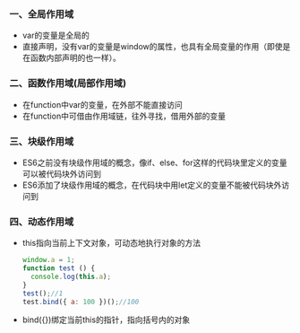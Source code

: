 ### 一、全局作用域

* var的变量是全局的
* 直接声明，没有var的变量是window的属性，也具有全局变量的作用（即使是在函数内部声明的也一样）。

### 二、函数作用域(局部作用域)

* 在function中var的变量，在外部不能直接访问
* 在function中可借由作用域链，往外寻找，借用外部的变量

### 三、块级作用域

* ES6之前没有块级作用域的概念，像if、else、for这样的代码块里定义的变量可以被代码块外访问到
* ES6添加了块级作用域的概念，在代码块中用let定义的变量不能被代码块外访问到

### 四、动态作用域

* this指向当前上下文对象，可动态地执行对象的方法

  ```` javascript
  window.a = 1;
  function test () {
    console.log(this.a);
  }
  test();//1
  test.bind({ a: 100 })();//100
  
  ````

* bind({})绑定当前this的指针，指向括号内的对象